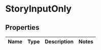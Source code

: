 

# StoryInputOnly

## Properties

Name | Type | Description | Notes
------------ | ------------- | ------------- | -------------



